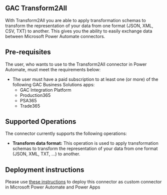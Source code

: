 ## GAC Transform2All
With Transform2All you are able to apply transformation schemas to transform the representation of your data from one format (JSON, XML, CSV, TXT) to another. This gives you the ability to easily exchange data between Microsoft Power Automate connectors.

## Pre-requisites
The user, who wants to use to the Transform2All connector in Power Automate,  must meet the requirements below:

 - The user must have a paid subscription to at least one (or more) of the following GAC Business Solutions apps:
   * GAC Integration Platform
   * Production365
   * PSA365
   * Trade365

## Supported Operations
The connector currently supports the following operations:  

- **Transform data format:** This operation is used to apply transformation schemas to transform the representation of your data from one format (JSON, XML, TXT, ...) to another.

## Deployment instructions
Please use [these instructions](https://docs.microsoft.com/en-us/connectors/custom-connectors/paconn-cli) to deploy this connector as custom connector in Microsoft Power Automate and Power Apps
